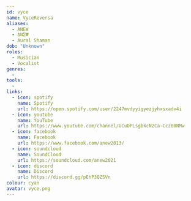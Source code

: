 ```yaml
---
id: vyce
name: VyceReversa
aliases:
  - ANEW
  - ΔΝΣ₩
  - Aural Shaman
dob: "Unknown"
roles:
  - Musician
  - Vocalist
genres:
  - 
tools:
  - 
links:
  - icon: spotify
    name: Spotify
    url: https://open.spotify.com/user/2247mvdyyigyezjyhxsxadv4i
  - icon: youtube
    name: YouTube
    url: https://www.youtube.com/channel/UCuDPLsgbkcN2Ca-Ccz80NMw
  - icon: facebook
    name: Facebook
    url: https://www.facebook.com/anew2013/
  - icon: soundcloud
    name: SoundCloud
    url: https://soundcloud.com/anew2021
  - icon: discord
    name: Discord
    url: https://discord.gg/pEhP3QZSVn
colour: cyan
avatar: vyce.png
---
```

